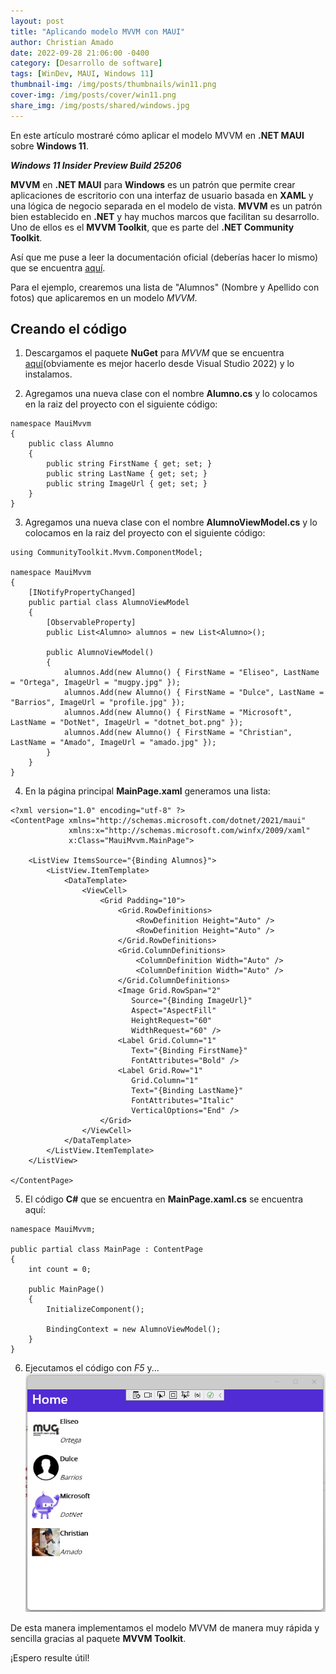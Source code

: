 ```yaml
---
layout: post
title: "Aplicando modelo MVVM con MAUI"
author: Christian Amado
date: 2022-09-28 21:06:00 -0400
category: [Desarrollo de software]
tags: [WinDev, MAUI, Windows 11]
thumbnail-img: /img/posts/thumbnails/win11.png
cover-img: /img/posts/cover/win11.png
share_img: /img/posts/shared/windows.jpg
---
```


En este artículo mostraré cómo aplicar el modelo MVVM en **.NET MAUI** sobre **Windows 11**.

***Windows 11 Insider Preview Build 25206***

<!--more-->

**MVVM** en **.NET MAUI** para **Windows** es un patrón que permite crear aplicaciones de escritorio con una interfaz de usuario basada en **XAML** y una lógica de negocio separada en el modelo de vista. **MVVM** es un patrón bien establecido en **.NET** y hay muchos marcos que facilitan su desarrollo. Uno de ellos es el **MVVM Toolkit**, que es parte del **.NET Community Toolkit**.

Así que me puse a leer la documentación oficial (deberías hacer lo mismo) que se encuentra [aquí](https://learn.microsoft.com/es-es/dotnet/architecture/maui/mvvm).

Para el ejemplo, crearemos una lista de "Alumnos" (Nombre y Apellido con fotos) que aplicaremos en un modelo *MVVM*.

## Creando el código
1. Descargamos el paquete **NuGet** para *MVVM* que se encuentra [aquí](https://www.nuget.org/packages/CommunityToolkit.Mvvm/)(obviamente es mejor hacerlo desde Visual Studio 2022) y lo instalamos.

2. Agregamos una nueva clase con el nombre **Alumno.cs** y lo colocamos en la raiz del proyecto con el siguiente código:
```
namespace MauiMvvm
{
    public class Alumno
    {
        public string FirstName { get; set; }
        public string LastName { get; set; }
        public string ImageUrl { get; set; }
    }
}
```

3. Agregamos una nueva clase con el nombre **AlumnoViewModel.cs** y lo colocamos en la raiz del proyecto con el siguiente código:
```
using CommunityToolkit.Mvvm.ComponentModel;

namespace MauiMvvm
{
    [INotifyPropertyChanged]
    public partial class AlumnoViewModel
    {
        [ObservableProperty]
        public List<Alumno> alumnos = new List<Alumno>();

        public AlumnoViewModel() 
        {
            alumnos.Add(new Alumno() { FirstName = "Eliseo", LastName = "Ortega", ImageUrl = "mugpy.jpg" });
            alumnos.Add(new Alumno() { FirstName = "Dulce", LastName = "Barrios", ImageUrl = "profile.jpg" });
            alumnos.Add(new Alumno() { FirstName = "Microsoft", LastName = "DotNet", ImageUrl = "dotnet_bot.png" });
            alumnos.Add(new Alumno() { FirstName = "Christian", LastName = "Amado", ImageUrl = "amado.jpg" });
        }
    }
}
```

4. En la página principal **MainPage.xaml** generamos una lista:
```
<?xml version="1.0" encoding="utf-8" ?>
<ContentPage xmlns="http://schemas.microsoft.com/dotnet/2021/maui"
             xmlns:x="http://schemas.microsoft.com/winfx/2009/xaml"
             x:Class="MauiMvvm.MainPage">

    <ListView ItemsSource="{Binding Alumnos}">
        <ListView.ItemTemplate>
            <DataTemplate>
                <ViewCell>
                    <Grid Padding="10">
                        <Grid.RowDefinitions>
                            <RowDefinition Height="Auto" />
                            <RowDefinition Height="Auto" />
                        </Grid.RowDefinitions>
                        <Grid.ColumnDefinitions>
                            <ColumnDefinition Width="Auto" />
                            <ColumnDefinition Width="Auto" />
                        </Grid.ColumnDefinitions>
                        <Image Grid.RowSpan="2"
                           Source="{Binding ImageUrl}"
                           Aspect="AspectFill"
                           HeightRequest="60"
                           WidthRequest="60" />
                        <Label Grid.Column="1"
                           Text="{Binding FirstName}"
                           FontAttributes="Bold" />
                        <Label Grid.Row="1"
                           Grid.Column="1"
                           Text="{Binding LastName}"
                           FontAttributes="Italic"
                           VerticalOptions="End" />
                    </Grid>
                </ViewCell>
            </DataTemplate>
        </ListView.ItemTemplate>
    </ListView>

</ContentPage>
```

5. El código **C#** que se encuentra en **MainPage.xaml.cs** se encuentra aquí:
```
namespace MauiMvvm;

public partial class MainPage : ContentPage
{
	int count = 0;

	public MainPage()
	{
		InitializeComponent();

		BindingContext = new AlumnoViewModel();
    }
}
```

6. Ejecutamos el código con *F5* y...
![](/img/posts/2022/09/28/1.png)  

De esta manera implementamos el modelo MVVM de manera muy rápida y sencilla gracias al paquete **MVVM Toolkit**.

¡Espero resulte útil!

